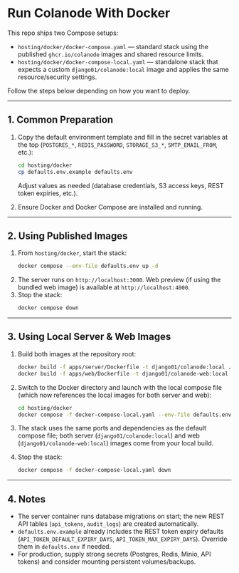 # Run Colanode With Docker

This repo ships two Compose setups:

- `hosting/docker/docker-compose.yaml` — standard stack using the published `ghcr.io/colanode` images and shared resource limits.
- `hosting/docker/docker-compose-local.yaml` — standalone stack that expects a custom `django01/colanode:local` image and applies the same resource/security settings.

Follow the steps below depending on how you want to deploy.

---

## 1. Common Preparation

1. Copy the default environment template and fill in the secret variables at the top (`POSTGRES_*`, `REDIS_PASSWORD`, `STORAGE_S3_*`, `SMTP_EMAIL_FROM`, etc.):
   ```bash
   cd hosting/docker
   cp defaults.env.example defaults.env
   ```
   Adjust values as needed (database credentials, S3 access keys, REST token expiries, etc.).

2. Ensure Docker and Docker Compose are installed and running.

---

## 2. Using Published Images

1. From `hosting/docker`, start the stack:
   ```bash
   docker compose --env-file defaults.env up -d
   ```
2. The server runs on `http://localhost:3000`. Web preview (if using the bundled web image) is available at `http://localhost:4000`.
3. Stop the stack:
   ```bash
   docker compose down
   ```

---

## 3. Using Local Server & Web Images

1. Build both images at the repository root:
   ```bash
   docker build -f apps/server/Dockerfile -t django01/colanode:local .
   docker build -f apps/web/Dockerfile -t django01/colanode-web:local .
   ```

2. Switch to the Docker directory and launch with the local compose file (which now references the local images for both server and web):
   ```bash
   cd hosting/docker
   docker compose -f docker-compose-local.yaml --env-file defaults.env up -d
   ```

3. The stack uses the same ports and dependencies as the default compose file; both server (`django01/colanode:local`) and web (`django01/colanode-web:local`) images come from your local build.

4. Stop the stack:
   ```bash
   docker compose -f docker-compose-local.yaml down
   ```

---

## 4. Notes

- The server container runs database migrations on start; the new REST API tables (`api_tokens`, `audit_logs`) are created automatically.
- `defaults.env.example` already includes the REST token expiry defaults (`API_TOKEN_DEFAULT_EXPIRY_DAYS`, `API_TOKEN_MAX_EXPIRY_DAYS`). Override them in `defaults.env` if needed.
- For production, supply strong secrets (Postgres, Redis, Minio, API tokens) and consider mounting persistent volumes/backups.
